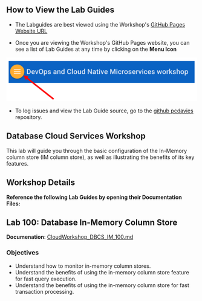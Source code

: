 ## How to View the Lab Guides

- The Labguides are best viewed using the Workshop's [GitHub Pages Website URL](https://pcdavies.github.io/DatabaseCloudServiceInMemory/dbcs-inmem/) 

- Once you are viewing the Workshop's GitHub Pages website, you can see a list of Lab Guides at any time by clicking on the **Menu Icon**

![](images/WorkshopMenu.png)  

- To log issues and view the Lab Guide source, go to the [github pcdavies](https://github.com/pcdavies/DatabaseCloudServiceInMemory/tree/master/dbcs-inmem) repository.

## Database Cloud Services Workshop

This lab will guide you through the basic configuration of the In-Memory column store (IM column store), as well as illustrating the benefits of its key features.

## Workshop Details

**Reference the following Lab Guides by opening their Documentation Files:**

## Lab 100:  Database In-Memory Column Store

**Documenation**: [CloudWorkshop\_DBCS\_IM\_100.md](CloudWorkshop\_DBCS\_IM\_100.md)

### Objectives

-   Understand how to monitor in-memory column stores.
-   Understand the benefits of using the in-memory column store feature for fast query execution.
-   Understand the benefits of using the in-memory column store for fast transaction processing.
